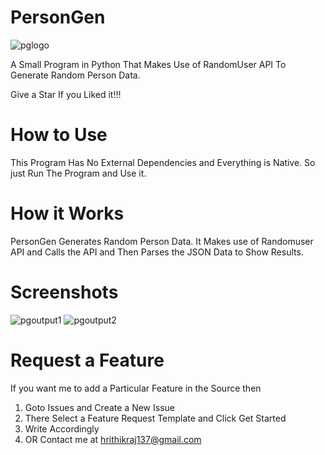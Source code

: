 # PersonGen

![pglogo](https://user-images.githubusercontent.com/33039708/121820272-9a991980-ccaf-11eb-9df7-ae6e642510db.JPG)

A Small Program in Python That Makes Use of RandomUser API To Generate Random Person Data.

Give a Star If you Liked it!!!

# How to Use
This Program Has No External Dependencies and Everything is Native. So just Run The Program and Use it.

# How it Works
PersonGen Generates Random Person Data. It Makes use of Randomuser API and Calls the API and Then Parses the JSON Data to Show Results.

# Screenshots
![pgoutput1](https://user-images.githubusercontent.com/33039708/121820519-d7b1db80-ccb0-11eb-8d6b-1e3414073e57.JPG)
![pgoutput2](https://user-images.githubusercontent.com/33039708/121820523-dd0f2600-ccb0-11eb-82ef-5b1df798cd90.JPG)

# Request a Feature
If you want me to add a Particular Feature in the Source then

1. Goto Issues and Create a New Issue
2. There Select a Feature Request Template and Click Get Started
3. Write Accordingly
4. OR Contact me at hrithikraj137@gmail.com
